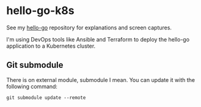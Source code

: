 # hello-go-k8s

See my [hello-go](https://github.com/christi4n/hello-go/) repository for explanations and screen captures.

I'm using DevOps tools like Ansible and Terraform to deploy the hello-go application to a Kubernetes cluster.

## Git submodule

There is on external module, submodule I mean. You can update it with the following command:

    git submodule update --remote